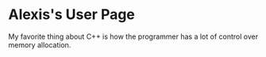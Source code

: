 # Alexis's User Page
My favorite thing about C++ is how the programmer has a lot of control over memory allocation.
